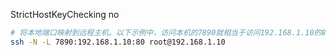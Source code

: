 
StrictHostKeyChecking no
```sh
# 将本地端口映射到远程主机。以下示例中，访问本机的7890就相当于访问192.168.1.10的80了
ssh -N -L 7890:192.168.1.10:80 root@192.168.1.10

```
